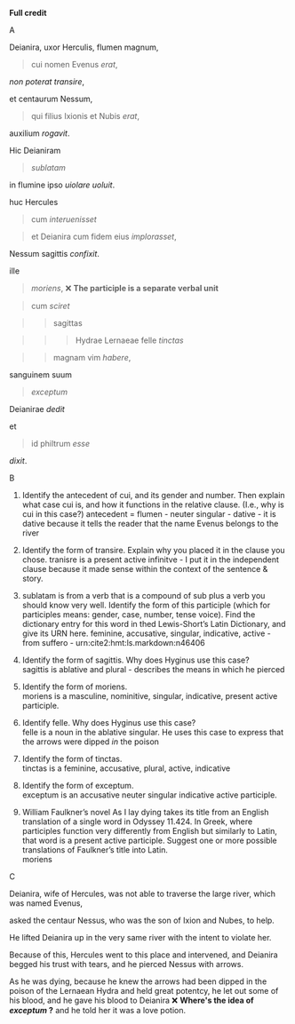 **Full credit**


A  

Deianira, uxor Herculis, flumen magnum, 

>cui nomen Evenus *erat*,   

*non poterat transire*, 

et centaurum Nessum, 

>qui filius Ixionis et Nubis *erat*,   

auxilium *rogavit*. 


Hic Deianiram 

> *sublatam* 

in flumine ipso *uiolare uoluit*. 


huc Hercules 

>cum *interuenisset* 

>et Deianira cum fidem eius *implorasset*, 

Nessum sagittis *confixit*.


ille 
>*moriens*,   ❌ **The participle is a separate verbal unit**

>cum *sciret* 

>>sagittas 

>>>Hydrae Lernaeae felle *tinctas* 

>>magnam vim *habere*,   

sanguinem suum 

>*exceptum*

Deianirae *dedit*

et 

>id philtrum *esse*

*dixit*.

B  

1. Identify the antecedent of cui, and its gender and number. Then explain what case cui is, and how it functions in the relative clause. (I.e., why is cui in this case?)
antecedent = flumen - neuter singular - dative - it is dative because it tells the reader that the name Evenus belongs to the river

2. Identify the form of transire. Explain why you placed it in the clause you chose.
tranisre is a present active infinitve - I put it in the independent clause because it made sense within the context of the sentence & story.  

3. sublatam is from a verb that is a compound of sub plus a verb you should know very well. Identify the form of this participle (which for participles means: gender, case, number, tense voice). Find the dictionary entry for this word in thed Lewis-Short’s Latin Dictionary, and give its URN here.
feminine, accusative, singular, indicative, active - from suffero - urn:cite2:hmt:ls.markdown:n46406 

4. Identify the form of sagittis. Why does Hyginus use this case?  
sagittis is ablative and plural - describes the means in which he pierced  

5. Identify the form of moriens.  
moriens is a masculine, nominitive, singular, indicative, present active  participle.  

6. Identify felle. Why does Hyginus use this case?  
felle is a noun in the ablative singular. He uses this case to express that the arrows were dipped *in* the poison    

7. Identify the form of tinctas.  
tinctas is a feminine, accusative, plural, active, indicative  

8. Identify the form of exceptum.  
exceptum is an accusative neuter singular indicative active participle.

9. William Faulkner’s novel As I lay dying takes its title from an English translation of a single word in Odyssey 11.424. In Greek, where participles function very differently from English but similarly to Latin, that word is a present active participle. Suggest one or more possible translations of Faulkner’s title into Latin.  
moriens  

C  

Deianira, wife of Hercules, was not able to traverse the large river, which was named Evenus, 

asked the centaur Nessus, who was the son of Ixion and Nubes, to help. 

He lifted Deianira up in the very same river with the intent to violate her. 

Because of this, Hercules went to this place and intervened, and Deianira begged his trust with tears, and he pierced Nessus with arrows.

As he was dying, because he knew the arrows had been dipped in the poison of the Lernaean Hydra and held great potentcy, he let out some of his blood, and he gave his blood to Deianira ❌ **Where's the idea of *exceptum* ?** and he told her it was a love potion.
